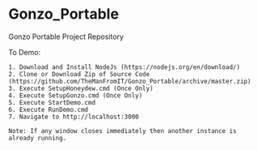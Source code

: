 # Gonzo_Portable
Gonzo Portable Project Repository

To Demo:

	1. Download and Install NodeJs (https://nodejs.org/en/download/)
	2. Clone or Download Zip of Source Code (https://github.com/TheManFromIT/Gonzo_Portable/archive/master.zip)
	3. Execute SetupHoneydew.cmd (Once Only)
	4. Execute SetupGonzo.cmd (Once Only)
	5. Execute StartDemo.cmd
	6. Execute RunDemo.cmd
	7. Navigate to http://localhost:3000

	Note: If any window closes immediately then another instance is already running.
